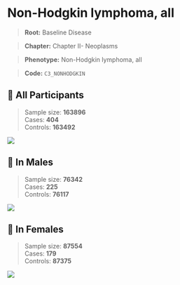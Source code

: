 # Non-Hodgkin lymphoma, all

> **Root:** Baseline Disease  

> **Chapter:** Chapter II- Neoplasms  

> **Phenotype:** Non-Hodgkin lymphoma, all  

> **Code:** `C3_NONHODGKIN`

## 🧪 All Participants  
> Sample size: **163896**  
> Cases: **404**  
> Controls: **163492**
<img src="/Disease/Figures/ALL/Baseline/C3_NONHODGKIN.png"/>
<CsvTable src="/Disease/Data/ALL/Baseline/LG_C3_NONHODGKIN.csv" label="🔍 View full results" />

## 👨 In Males  
> Sample size: **76342**  
> Cases: **225**  
> Controls: **76117**
<img src="/Disease/Figures/Male/Baseline/C3_NONHODGKIN.png"/>
<CsvTable src="/Disease/Data/Male/Baseline/LG_C3_NONHODGKIN.csv" label="🔍 View full results" />

## 👩 In Females  
> Sample size: **87554**  
> Cases: **179**  
> Controls: **87375**
<img src="/Disease/Figures/Female/Baseline/C3_NONHODGKIN.png"/>
<CsvTable src="/Disease/Data/Female/Baseline/LG_C3_NONHODGKIN.csv" label="🔍 View full results" />
